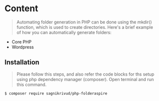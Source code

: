 # Content
> Automating folder generation in PHP can be done using the mkdir() function, which is used to create directories. Here's a brief example of how you can automatically generate folders:
- Core PHP
- Wordpress

## Installation
>Please follow this steps, and also refer the code blocks for ths setup using php dependency  manager (composer).
Open terminal and run this command.

```sh
$ composer require sagnikrivud/php-folderaspire
```

